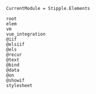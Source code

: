 ```@meta
CurrentModule = Stipple.Elements
```

```@docs
root
elem
vm
vue_integration
@iif
@elsiif
@els
@recur
@text
@bind
@data
@on
@showif
stylesheet
```
